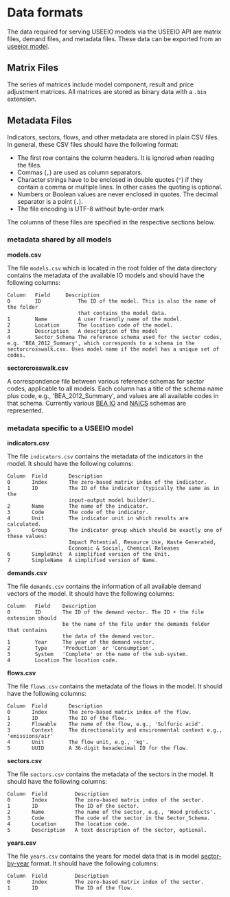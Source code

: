 # Data formats

The data required for serving USEEIO models via the USEEIO API are matrix files, demand files, and metadata files. These data can be exported from an [useeior model](https://github.com/USEPA/useeior/blob/master/format_specs/model.md).

## Matrix Files
 The series of matrices include model component, result and price adjustment matrices. All matrices are stored as binary data with a `.bin` extension.

## Metadata Files
Indicators, sectors, flows, and other metadata are stored in plain CSV files.
In general, these CSV files should have the following format:

* The first row contains the column headers. It is ignored when reading the
  files.
* Commas (`,`) are used as column separators.
* Character strings have to be enclosed in double quotes (`"`) if they contain 
  a comma or multiple lines. In other cases the quoting is optional.
* Numbers or Boolean values are never enclosed in quotes. The decimal separator
  is a point (`.`).
* The file encoding is UTF-8 without byte-order mark

The columns of these files are specified in the respective sections below.

### metadata shared by all models

**models.csv**

The file `models.csv` which is located in the root folder of the data directory
contains the metadata of the available IO models and should have the following
columns:

```
Column   Field     Description
0        ID            The ID of the model. This is also the name of the folder
                       that contains the model data.
1        Name          A user friendly name of the model.
2        Location      The location code of the model.
3        Description   A description of the model
4        Sector_Schema The reference schema used for the sector codes, e.g. 'BEA_2012_Summary', which corresponds to a schema in the sectorcrosswalk.csv. Uses model name if the model has a unique set of codes.
```

**sectorcrosswalk.csv**

A correspondence file between various reference schemas for sector codes, applicable to all models. Each column has a title of the schema name plus code, e.g., 'BEA_2012_Summary', and values are all available codes in that schema. Currently various [BEA IO](https://www.bea.gov/data/industries/input-output-accounts-data) and [NAICS](https://www.census.gov/cgi-bin/sssd/naics/naicsrch) schemas are represented. 

### metadata specific to a USEEIO model

**indicators.csv**

The file `indicators.csv` contains the metadata of the indicators in the model.
It should have the following columns:

```
Column  Field       Description
0       Index       The zero-based matrix index of the indicator.
1       ID          The ID of the indicator (typically the same as in the 
                    input-output model builder).
2       Name        The name of the indicator.
3       Code        The code of the indicator.
4       Unit        The indicator unit in which results are calculated.
5       Group       The indicator group which should be exactly one of these values:
                    Impact Potential, Resource Use, Waste Generated,
                    Economic & Social, Chemical Releases
6       SimpleUnit  A simplified version of the Unit. 
7       SimpleName  A simplified version of Name.
```

**demands.csv**

The file `demands.csv` contains the information of all available demand vectors
of the model. It should have the following columns:

```
Column   Field    Description
0        ID       The ID of the demand vector. The ID + the file extension should
                  be the name of the file under the demands folder that contains
                  the data of the demand vector.
1        Year     The year of the demand vector.
2        Type     'Production' or 'Consumption'.
3        System   'Complete' or the name of the sub-system.
4        Location The location code.
```

**flows.csv**

The file `flows.csv` contains the metadata of the flows in the model.
It should have the following columns:

```
Column  Field       Description
0       Index       The zero-based matrix index of the flow.
1       ID          The ID of the flow.
2       Flowable    The name of the flow, e.g., 'Sulfuric acid'.
3       Context     The directionality and environmental context e.g., 'emissions/air' 
4       Unit        The flow unit, e.g., 'kg'.
5       UUID        A 36-digit hexadecimal ID for the flow.
```

**sectors.csv**

The file `sectors.csv` contains the metadata of the sectors in the model.
It should have the following columns:

```
Column  Field         Description
0       Index         The zero-based matrix index of the sector.
1       ID            The ID of the sector.
2       Name          The name of the sector, e.g., 'Wood products'.
3       Code          The code of the sector in the Sector_Schema.
4       Location      The location code.
5       Description   A text description of the sector, optional.
```

**years.csv**

The file `years.csv` contains the years for model data that is in model [sector-by-year](https://github.com/USEPA/useeior/blob/master/format_specs/model.md#sector-by-year) format. It should have the following columns:

```
Column  Field         Description
0       Index         The zero-based matrix index of the sector.
1       ID            The ID of the flow.
```
